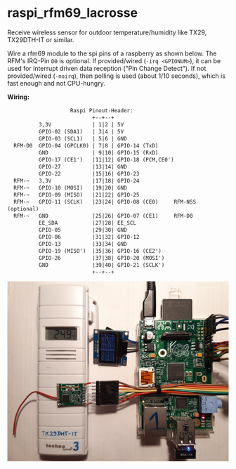 # raspi_rfm69_lacrosse
Receive wireless sensor for outdoor temperature/humidity like TX29, TX29DTH-IT or similar.

Wire a rfm69 module to the spi pins of a raspberry as shown below.
The RFM's IRQ-Pin `D0` is optional.
If provided/wired (`-irq <GPIONUM>`), it can be used for interrupt driven data reception ("Pin Change Detect"). 
If not provided/wired (`-noirq`), then polling is used (about 1/10 seconds), which is fast enough and not CPU-hungry.

__Wiring:__

```
                    Raspi Pinout-Header:
                           +--+--+
          3,3V             | 1|2 | 5V                
          GPIO-02 (SDA1)   | 3|4 | 5V
          GPIO-03 (SCL1)   | 5|6 | GND               
  RFM-D0  GPIO-04 (GPCLK0) | 7|8 | GPIO-14 (TxD)
          GND              | 9|10| GPIO-15 (RxD)
          GPIO-17 (CE1')   |11|12| GPIO-18 (PCM,CE0') 
          GPIO-27          |13|14| GND
          GPIO-22          |15|16| GPIO-23           
  RFM-~   3,3V             |17|18| GPIO-24           
  RFM-~   GPIO-10 (MOSI)   |19|20| GND
  RFM-~   GPIO-09 (MISO)   |21|22| GPIO-25           
  RFM-~   GPIO-11 (SCLK)   |23|24| GPIO-08 (CE0)     RFM-NSS (optional)
  RFM-~   GND              |25|26| GPIO-07 (CE1)     RFM-D0
          EE_SDA           |27|28| EE_SCL 
          GPIO-05          |29|30| GND 
          GPIO-06          |31|32| GPIO-12 
          GPIO-13          |33|34| GND 
          GPIO-19 (MISO')  |35|36| GPIO-16 (CE2')
          GPIO-26          |37|38| GPIO-20 (MOSI')
          GND              |39|40| GPIO-21 (SCLK')
                           +--+--+

```

![my wiring](https://raw.githubusercontent.com/CaptainDouche/raspi_rfm69_lacrosse/master/doc/rpi_rfm69hw_tx29dht-it.jpg)
